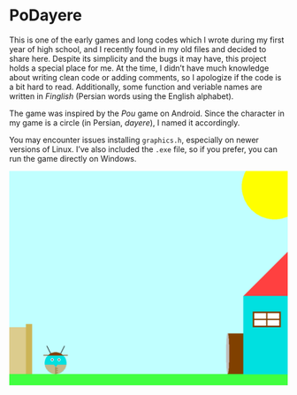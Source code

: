 # PoDayere
This is one of the early games and long codes which I wrote during my first year of high school, and I recently found in my old files and decided to share here.  Despite its simplicity and the bugs it may have, this project holds a special place for me. At the time, I didn’t have much knowledge about writing clean code or adding comments, so I apologize if the code is a bit hard to read. Additionally, some function and veriable names are written in _Finglish_ (Persian words using the English alphabet).

The game was inspired by the _Pou_ game on Android. Since the character in my game is a circle (in Persian, _dayere_), I named it accordingly.

You may encounter issues installing `graphics.h`, especially on newer versions of Linux. I’ve also included the `.exe` file, so if you prefer, you can run the game directly on Windows.

![](https://github.com/AliAhmadi24/PoDayere/blob/main/photo.png)
